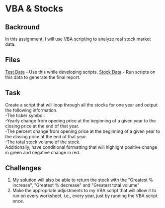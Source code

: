 # VBA & Stocks

## Backround
In this assignment, I will use VBA scripting to analyze real stock market data. 

## Files
[Test Data](02-VBA-Scripting/02-VBA-Homework-Instructions/Resources/alphabetical_testing.xlsx) - Use this while developing scripts.
[Stock Data](02-VBA-Scripting/02-VBA-Homework-Instructions/Resources/Multiple_year_stock_data.xlsx) - Run scripts on this data to generate the final report.

## Task
Create a script that will loop through all the stocks for one year and output the following information.
</br>-The ticker symbol.
</br>-Yearly change from opening price at the beginning of a given year to the closing price at the end of that year.
</br>-The percent change from opening price at the beginning of a given year to the closing price at the end of that year.
</br>-The total stock volume of the stock.
</br>Additionally, have conditional formatting that will highlight positive change in green and negative change in red.

## Challenges
1. My solution will also be able to return the stock with the "Greatest % increase", "Greatest % decrease" and "Greatest total volume"
2. Make the appropriate adjustments to my VBA script that will allow it to run on every worksheet, i.e., every year, just by running the VBA script once.



